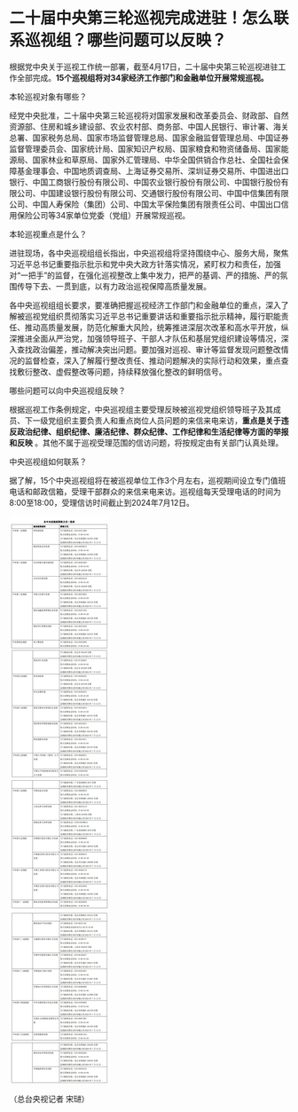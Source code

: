 # 二十届中央第三轮巡视完成进驻！怎么联系巡视组？哪些问题可以反映？

根据党中央关于巡视工作统一部署，截至4月17日，二十届中央第三轮巡视进驻工作全部完成。**15个巡视组将对34家经济工作部门和金融单位开展常规巡视。**

本轮巡视对象有哪些？

经党中央批准，二十届中央第三轮巡视将对国家发展和改革委员会、财政部、自然资源部、住房和城乡建设部、农业农村部、商务部、中国人民银行、审计署、海关总署、国家税务总局、国家市场监督管理总局、国家金融监督管理总局、中国证券监督管理委员会、国家统计局、国家知识产权局、国家粮食和物资储备局、国家能源局、国家林业和草原局、国家外汇管理局、中华全国供销合作总社、全国社会保障基金理事会、中国地质调查局、上海证券交易所、深圳证券交易所、中国进出口银行、中国工商银行股份有限公司、中国农业银行股份有限公司、中国银行股份有限公司、中国建设银行股份有限公司、交通银行股份有限公司、中国中信集团有限公司、中国人寿保险（集团）公司、中国太平保险集团有限责任公司、中国出口信用保险公司等34家单位党委（党组）开展常规巡视。

本轮巡视重点是什么？

进驻现场，各中央巡视组组长指出，中央巡视组将坚持围绕中心、服务大局，聚焦习近平总书记重要指示批示和党中央大政方针落实情况，紧盯权力和责任，加强对“一把手”的监督，在强化巡视整改上集中发力，把严的基调、严的措施、严的氛围传导下去、一贯到底，以有力政治巡视保障高质量发展。

各中央巡视组组长要求，要准确把握巡视经济工作部门和金融单位的重点，深入了解被巡视党组织贯彻落实习近平总书记重要讲话和重要指示批示精神，履行职能责任、推动高质量发展，防范化解重大风险，统筹推进深层次改革和高水平开放，纵深推进全面从严治党，加强领导班子、干部人才队伍和基层党组织建设等情况，深入查找政治偏差，推动解决突出问题。要加强对巡视、审计等监督发现问题整改情况的监督检查，深入了解履行整改责任、推动问题解决的实际行动和效果，重点查找敷衍整改、虚假整改等问题，持续释放强化整改的鲜明信号。

哪些问题可以向中央巡视组反映？

根据巡视工作条例规定，中央巡视组主要受理反映被巡视党组织领导班子及其成员、下一级党组织主要负责人和重点岗位人员问题的来信来电来访，**重点是关于违反政治纪律、组织纪律、廉洁纪律、群众纪律、工作纪律和生活纪律等方面的举报和反映**
。其他不属于巡视受理范围的信访问题，将按规定由有关部门认真处理。

中央巡视组如何联系？

据了解，15个中央巡视组将在被巡视单位工作3个月左右，巡视期间设立专门值班电话和邮政信箱，受理干部群众的来信来电来访。巡视组每天受理电话的时间为8:00至18:00，受理信访时间截止到2024年7月12日。

![3c6b8ce84c9c13b15e01776cf159d4d3.jpg](https://raw.githubusercontent.com/qqhsx/qqnews_image/main/2024/04/18/二十届中央第三轮巡视完成进驻！怎么联系巡视组？哪些问题可以反映？/3c6b8ce84c9c13b15e01776cf159d4d3.jpg)

（总台央视记者 宋琎）

